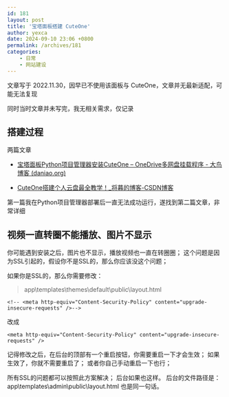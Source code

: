 ```yaml
---
id: 181
layout: post
title: '宝塔面板搭建 CuteOne'
author: yexca
date: 2024-09-10 23:06 +0800
permalink: /archives/181
categories:
    - 日常
    - 网站建设
---  
```


文章写于 2022.11.30，因早已不使用该面板与 CuteOne，文章并无最新适配，可能无法复现

同时当时文章并未写完，我无相关需求，仅记录

## 搭建过程

两篇文章

* [宝塔面板Python项目管理器安装CuteOne – OneDrive多网盘挂载程序 - 大鸟博客 (daniao.org)](https://www.daniao.org/6649.html)

* [CuteOne搭建个人云盘最全教学！_将暮的博客-CSDN博客](https://blog.csdn.net/wsad861512140/article/details/108117306)

第一篇我在Python项目管理器部署后一直无法成功运行，遂找到第二篇文章，非常详细

## 视频一直转圈不能播放、图片不显示

你可能遇到安装之后，图片也不显示，播放视频也一直在转圈圈；
这个问题是因为SSL引起的，假设你不是SSL的，那么你应该没这个问题；

如果你是SSL的，那么你需要修改：

> app\templates\themes\default\public\layout.html

`<!-- <meta http-equiv="Content-Security-Policy" content="upgrade-insecure-requests" />-->`

改成

`<meta http-equiv="Content-Security-Policy" content="upgrade-insecure-requests" />`

记得修改之后，在后台的顶部有一个重启按钮，你需要重启一下才会生效；
如果生效了，你就不需要重启了；
或者你自己手动重启一下也行；

所有SSL的问题都可以按照此方案解决；
后台如果也这样。
后台的文件路径是：
app\templates\admin\public\layout.html
也是同一句话。